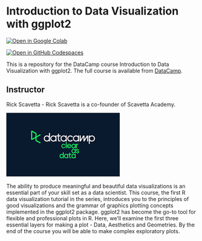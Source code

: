 # Introduction to Data Visualization with ggplot2

[![Open in Google Colab](https://colab.research.google.com/assets/colab-badge.svg)](https://colab.research.google.com/github/datttrian/introduction-to-data-visualization-with-ggplot2/blob/main/src/notebook.ipynb)

[![Open in GitHub Codespaces](https://github.com/codespaces/badge.svg)](https://codespaces.new/datttrian/introduction-to-data-visualization-with-ggplot2)

This is a repository for the DataCamp course Introduction to Data Visualization with ggplot2. The
full course is available from [DataCamp](https://www.datacamp.com/courses/introduction-to-data-visualization-with-ggplot2).

## Instructor

Rick Scavetta - Rick Scavetta is a co-founder of Scavetta Academy.

![Clear as Data](datacamp.png)

The ability to produce meaningful and beautiful data visualizations is an essential part of your skill set as a data scientist. This course, the first R data visualization tutorial in the series, introduces you to the principles of good visualizations and the grammar of graphics plotting concepts implemented in the ggplot2 package. ggplot2 has become the go-to tool for flexible and professional plots in R. Here, we’ll examine the first three essential layers for making a plot - Data, Aesthetics and Geometries. By the end of the course you will be able to make complex exploratory plots.
